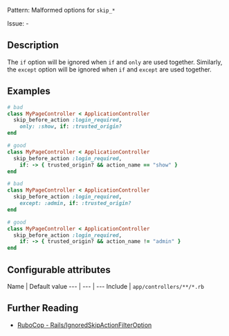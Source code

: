 Pattern: Malformed options for `skip_*`

Issue: -

## Description

The `if` option will be ignored when `if` and `only` are used together. Similarly, the `except` option will be ignored when `if` and `except` are used together.

## Examples

```ruby
# bad
class MyPageController < ApplicationController
  skip_before_action :login_required,
    only: :show, if: :trusted_origin?
end

# good
class MyPageController < ApplicationController
  skip_before_action :login_required,
    if: -> { trusted_origin? && action_name == "show" }
end
```
```ruby
# bad
class MyPageController < ApplicationController
  skip_before_action :login_required,
    except: :admin, if: :trusted_origin?
end

# good
class MyPageController < ApplicationController
  skip_before_action :login_required,
    if: -> { trusted_origin? && action_name != "admin" }
end
```

## Configurable attributes

Name | Default value
--- | --- | ---
Include | `app/controllers/**/*.rb`

## Further Reading

* [RuboCop - Rails/IgnoredSkipActionFilterOption](https://github.com/rubocop-hq/rubocop-rails/tree/master/lib/rubocop/cop/rails#railsignoredskipactionfilteroption)